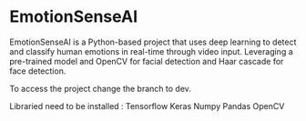 # EmotionSenseAI
EmotionSenseAI is a Python-based project that uses deep learning to detect and classify human emotions in real-time through video input. Leveraging a pre-trained model and OpenCV for facial detection and Haar cascade for face detection. 


To access the project change the branch to dev.

Libraried need to be installed :
Tensorflow
Keras
Numpy
Pandas
OpenCV
